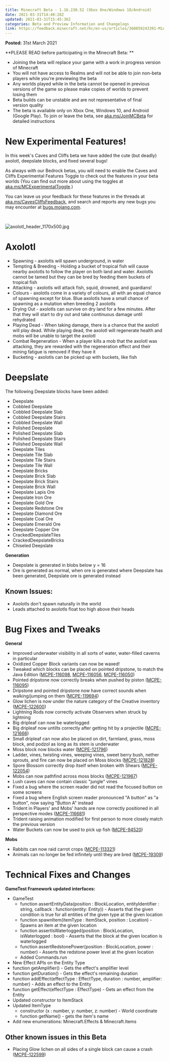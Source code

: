 ```yaml
---
title: Minecraft Beta - 1.16.230.52 (Xbox One/Windows 10/Android)
date: 2021-03-31T14:40:28Z
updated: 2021-03-31T15:45:36Z
categories: Beta and Preview Information and Changelogs
link: https://feedback.minecraft.net/hc/en-us/articles/360059243391-Minecraft-Beta-1-16-230-52-Xbox-One-Windows-10-Android-
---
```


**Posted:** 31st March 2021

**PLEASE READ before participating in the Minecraft Beta: **

- Joining the beta will replace your game with a work in progress version of Minecraft 
- You will not have access to Realms and will not be able to join non-beta players while you're previewing the beta
- Any worlds played while in the beta cannot be opened in previous versions of the game so please make copies of worlds to prevent losing them 
- Beta builds can be unstable and are not representative of final version quality 
- The beta is available only on Xbox One, Windows 10, and Android (Google Play). To join or leave the beta, see [aka.ms/JoinMCBeta](https://aka.ms/JoinMCBeta) for detailed instructions

# New Experimental Features!

In this week's Caves and Cliffs beta we have added the cute (but deadly) axolotl, deepslate blocks, and fixed several bugs!

As always with our Bedrock betas, you will need to enable the Caves and Cliffs Experimental Features Toggle to check out the features in your beta worlds (You can find out more about using the toggles at [aka.ms/MCExperimentalToggle](https://aka.ms/MCExperimentalToggle).)

You can leave us your feedback for these features in the threads at [aka.ms/CavesCliffsFeedback](https://aka.ms/CavesCliffsFeedback), and search and reports any new bugs you may encounter at [bugs.mojang.com](https://bugs.mojang.com/).

 

![axolotl_header_1170x500.jpg](https://feedback.minecraft.net/hc/article_attachments/360091158772/axolotl_header_1170x500.jpg)

# Axolotl

- Spawning - axolotls will spawn underground, in water
- Tempting & Breeding - Holding a bucket of tropical fish will cause nearby axolotls to follow the player on both land and water. Axolotls cannot be tamed but they can be bred by feeding them buckets of tropical fish
- Attacking - axolotls will attack fish, squid, drowned, and guardians!
- Colours - axolotls come in a variety of colours, all with an equal chance of spawning except for blue. Blue axolotls have a small chance of spawning as a mutation when breeding 2 axolotls
- Drying Out - axolotls can survive on dry land for a few minutes. After that they will start to dry out and take continuous damage until rehydrated
- Playing Dead - When taking damage, there is a chance that the axolotl will play dead. While playing dead, the axolotl will regenerate health and mobs will be unable to target the axolotl
- Combat Regeneration - When a player kills a mob that the axolotl was attacking, they are rewarded with the regeneration effect and their mining fatigue is removed if they have it
- Bucketing - axolotls can be picked up with buckets, like fish

# Deepslate

The following Deepslate blocks have been added:

- Deepslate
- Cobbled Deepslate
- Cobbled Deepslate Slab
- Cobbled Deepslate Stairs
- Cobbled Deepslate Wall
- Polished Deepslate
- Polished Deepslate Slab
- Polished Deepslate Stairs
- Polished Deepslate Wall
- Deepslate Tiles
- Deepslate Tile Slab
- Deepslate Tile Stairs
- Deepslate Tile Wall
- Deepslate Bricks
- Deepslate Brick Slab
- Deepslate Brick Stairs
- Deepslate Brick Wall
- Deepslate Lapis Ore
- Deepslate Iron Ore
- Deepslate Gold Ore
- Deepslate Redstone Ore
- Deepslate Diamond Ore
- Deepslate Coal Ore
- Deepslate Emerald Ore
- Deepslate Copper Ore
- CrackedDeepslateTiles
- CrackedDeepslateBricks
- Chiseled Deepslate

**Generation**

- Deepslate is generated in blobs below y = 16
- Ore is generated as normal, when ore is generated where Deepslate has been generated, Deepslate ore is generated instead

## **Known Issues:**

- Axolotls don't spawn naturally in the world
- Leads attached to axolotls float too high above their heads

# Bug Fixes and Tweaks

**General**

- Improved underwater visibility in all sorts of water, water-filled caverns in particular
- Oxidized Copper Block variants can now be waxed!
- Tweaked which blocks can be placed on pointed dripstone, to match the Java Edition ([MCPE-116098](https://bugs.mojang.com/browse/MCPE-116098), [MCPE-116056](https://bugs.mojang.com/browse/MCPE-116056), [MCPE-116050](https://bugs.mojang.com/browse/MCPE-116050))
- Pointed dripstone now correctly breaks when pushed by piston ([MCPE-116095](https://bugs.mojang.com/browse/MCPE-116095))
- Dripstone and pointed dripstone now have correct sounds when walking/jumping on them ([MCPE-119694](https://bugs.mojang.com/browse/MCPE-119694))
- Glow lichen is now under the nature category of the Creative inventory ([MCPE-122600](https://bugs.mojang.com/browse/MCPE-122600))
- Lightning Rods now correctly activate Observers when struck by lightning
- Big dripleaf can now be waterlogged
- Big dripleaf now untilts correctly after getting hit by a projectile ([MCPE-121666](https://bugs.mojang.com/browse/MCPE-121666))
- Small dripleaf can now also be placed on dirt, farmland, grass, moss block, and podzol as long as its stem is underwater
- Moss block now blocks water ([MCPE-121796](https://bugs.mojang.com/browse/MCPE-121796))
- Ladder, vines, twisting vines, weeping vines, sweet berry bush, nether sprouts, and fire can now be placed on Moss blocks ([MCPE-121828](https://bugs.mojang.com/browse/MCPE-121828))
- Spore Blossom correctly drop itself when broken with Shears ([MCPE-122054](https://bugs.mojang.com/browse/MCPE-122054))
- Mobs can now pathfind across moss blocks ([MCPE-121967](https://bugs.mojang.com/browse/MCPE-121967))
- Lush caves can now contain classic "jungle" vines
- Fixed a bug where the screen reader did not read the focused button on some screens
- Fixed a bug where English screen reader pronounced "A button" as "a button", now saying "Button A" instead
- Trident in Players' and Mobs' hands are now correctly positioned in all perspective modes ([MCPE-116681](https://bugs.mojang.com/browse/MCPE-116681))
- Trident raising animation modified for first person to more closely match the previous version
- Water Buckets can now be used to pick up fish ([MCPE-94520](https://bugs.mojang.com/browse/MCPE-94520))

**Mobs**

- Rabbits can now raid carrot crops ([MCPE-113321](https://bugs.mojang.com/browse/MCPE-113321))
- Animals can no longer be fed infinitely until they are bred ([MCPE-19309](https://bugs.mojang.com/browse/MCPE-19309))

# Technical Fixes and Changes

**GameTest Framework updated interfaces:**

- GameTest
  - function assertEntityData(position : BlockLocation, entityIdentifier : string, callback : function(entity: Entity)) - Asserts that the given condition is true for all entities of the given type at the given location
  - function spawnItem(itemType : ItemStack, position : Location) - Spawns an item at the given location
  - function assertIsWaterlogged(position : BlockLocation, isWaterlogged : bool) - Asserts that the block at the given location is waterlogged
  - function assertRedstonePower(position : BlockLocation, power : number) - Asserts the redstone power level at the given location
  - Added Commands.run
- New Effect APIs on the Entity Type
- function getAmplifier() - Gets the effect's amplifier level
- function getDuration() - Gets the effect's remaining duration
- function addEffect(effectType : EffectType, duration : number, amplifier: number) - Adds an effect to the Entity
- function getEffect(effectType : EffectType) - Gets an effect from the Entity
- Updated constructor to ItemStack
- Updated ItemType
  - constructor (x : number, y: number, z: number) - World coordinate
  - function getName() - gets the item's name
- Add new enumerations: Minecraft.Effects & Minecraft.Items

## **Other known issues in this Beta**

- Placing Glow lichen on all sides of a single block can cause a crash ([MCPE-122599](https://bugs.mojang.com/browse/MCPE-122599))

